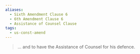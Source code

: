 ```yaml
---
aliases:
  - Sixth Amendment Clause 6
  - 6th Amendment Clause 6
  - Assistance of Counsel Clause
tags:
  - us-const-amend
---
```

> ... and to have the Assistance of Counsel for his defence.

